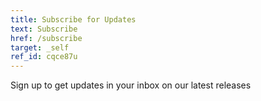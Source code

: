 ```yaml
---
title: Subscribe for Updates
text: Subscribe
href: /subscribe
target: _self
ref_id: cqce87u
---
```

Sign up to get updates in your inbox on our latest releases